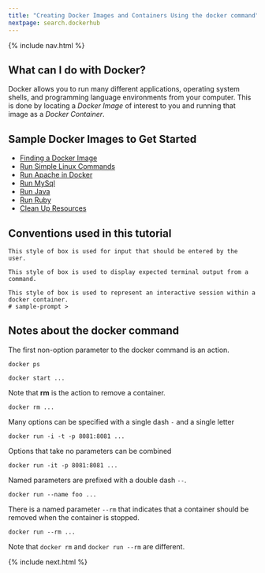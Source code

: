 ```yaml
---
title: "Creating Docker Images and Containers Using the docker command"
nextpage: search.dockerhub
---
```


{% include nav.html %}

## What can I do with Docker?

Docker allows you to run many different applications, operating system shells, and programming language environments from your computer.  This is done by locating a *Docker Image* of interest to you and running that image as a *Docker Container*.

## Sample Docker Images to Get Started

- [Finding a Docker Image](search.dockerhub.md)
- [Run Simple Linux Commands](simple.linux.commands.md)
- [Run Apache in Docker](run.apache.md)
- [Run MySql](run.mysql.md)
- [Run Java](run.java.md)
- [Run Ruby](run.ruby.md)
- [Clean Up Resources](cleanup.md)

## Conventions used in this tutorial

```
This style of box is used for input that should be entered by the user.
```

```output
This style of box is used to display expected terminal output from a command.
```

```container
This style of box is used to represent an interactive session within a docker container.
# sample-prompt >
```

## Notes about the docker command

The first non-option parameter to the docker command is an action.

```
docker ps
```

```
docker start ...
```

Note that **rm** is the action to remove a container.
```
docker rm ...
```

Many options can be specified with a single dash `-` and a single letter
```
docker run -i -t -p 8081:8081 ...
```

Options that take no parameters can be combined
```
docker run -it -p 8081:8081 ...
```

Named parameters are prefixed with a double dash `--`.
```
docker run --name foo ...
```

There is a named parameter `--rm` that indicates that a container should be removed when the container is stopped.
```
docker run --rm ...
```

Note that `docker rm` and `docker run --rm` are different.


{% include next.html %}
